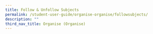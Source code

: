 ```yaml
---
title: Follow & Unfollow Subjects
permalink: /student-user-guide/organise-organise/followsubjects/
description: ""
third_nav_title: Organise (Organise)
---
```

